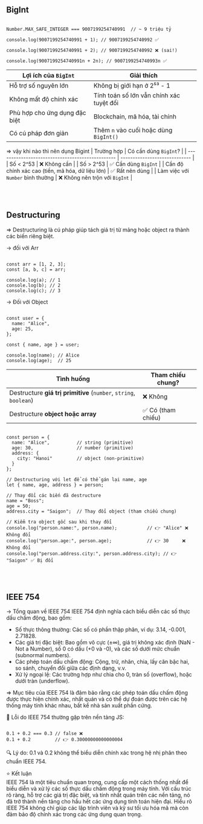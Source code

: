 ## BigInt


<pre><code class="language-ngôn_ngữ">
Number.MAX_SAFE_INTEGER === 9007199254740991  // ~ 9 triệu tỷ

console.log(9007199254740991 + 1); // 9007199254740992 ✅

console.log(9007199254740991 + 2); // 9007199254740992 ❌ (sai!)

console.log(9007199254740991n + 2n); // 9007199254740993n ✅
</code></pre>





| Lợi ích của `BigInt`          | Giải thích                               |
| ----------------------------- | ---------------------------------------- |
| Hỗ trợ số nguyên lớn          | Không bị giới hạn ở 2⁵³ - 1              |
| Không mất độ chính xác        | Tính toán số lớn vẫn chính xác tuyệt đối |
| Phù hợp cho ứng dụng đặc biệt | Blockchain, mã hóa, tài chính            |
| Có cú pháp đơn giản           | Thêm `n` vào cuối hoặc dùng `BigInt()`   |


=> vậy khi nào thì nên dụng Bigint
| Trường hợp                                       | Có cần dùng `BigInt`?         |
| ------------------------------------------------ | ----------------------------- |
| Số < 2^53                                        | ❌ Không cần                   |
| Số > 2^53                                        | ✅ Cần dùng `BigInt`           |
| Cần độ chính xác cao (tiền, mã hóa, dữ liệu lớn) | ✅ Rất nên dùng                |
| Làm việc với `Number` bình thường                | ❌ Không nên trộn với `BigInt` |


<br>
<br>


## Destructuring

=> Destructuring là cú pháp giúp tách giá trị từ mảng hoặc object ra thành các biến riêng biệt.

-> đối với Arr
<pre><code class="language-ngôn_ngữ">
const arr = [1, 2, 3];
const [a, b, c] = arr;

console.log(a); // 1
console.log(b); // 2
console.log(c); // 3
</code></pre>



-> Đối với Object
<pre><code class="language-ngôn_ngữ">
const user = {
  name: "Alice",
  age: 25,
};

const { name, age } = user;

console.log(name); // Alice
console.log(age);  // 25
</code></pre>



| Tình huống                                                        | Tham chiếu chung? |
| ----------------------------------------------------------------- | ----------------- |
| Destructure **giá trị primitive** (`number`, `string`, `boolean`) | ❌ Không           |
| Destructure **object hoặc array**                                 | ✅ Có (tham chiếu) |


<pre><code class="language-ngôn_ngữ">
const person = {
  name: "Alice",          // string (primitive)
  age: 30,                // number (primitive)
  address: {
    city: "Hanoi"         // object (non-primitive)
  }
};

// Destructuring với let để có thể gán lại name, age
let { name, age, address } = person;

// Thay đổi các biến đã destructure
name = "Boss"; 
age = 50;
address.city = "Saigon";  // Thay đổi object (tham chiếu chung)

// Kiểm tra object gốc sau khi thay đổi
console.log("person.name:", person.name);           // 👉 "Alice" ❌ Không đổi
console.log("person.age:", person.age);             // 👉 30     ❌ Không đổi
console.log("person.address.city:", person.address.city); // 👉 "Saigon" ✅ Bị đổi
</code></pre>

<br>
<br>

## IEEE 754

-> Tổng quan về IEEE 754
IEEE 754 định nghĩa cách biểu diễn các số thực dấu chấm động, bao gồm:

- Số thực thông thường: Các số có phần thập phân, ví dụ: 3.14, -0.001, 2.71828.
- Các giá trị đặc biệt: Bao gồm vô cực (±∞), giá trị không xác định (NaN - Not a Number), số 0 có dấu (+0 và -0), và các số dưới mức chuẩn (subnormal numbers).
- Các phép toán dấu chấm động: Cộng, trừ, nhân, chia, lấy căn bậc hai, so sánh, chuyển đổi giữa các định dạng, v.v.
- Xử lý ngoại lệ: Các trường hợp như chia cho 0, tràn số (overflow), hoặc dưới tràn (underflow).

 => Mục tiêu của IEEE 754 là đảm bảo rằng các phép toán dấu chấm động được thực hiện chính xác, nhất quán và có thể dự đoán được trên các hệ thống máy tính khác nhau, bất kể nhà sản xuất phần cứng.

🚫 Lỗi do IEEE 754 thường gặp trên nền tảng JS:
<pre><code class="language-ngôn_ngữ">
0.1 + 0.2 === 0.3 // false ❌
0.1 + 0.2         // 👉 0.30000000000000004
</code></pre>
🔍 Lý do: 0.1 và 0.2 không thể biểu diễn chính xác trong hệ nhị phân theo chuẩn IEEE 754.

⭐ Kết luận
<br>
IEEE 754 là một tiêu chuẩn quan trọng, cung cấp một cách thống nhất để biểu diễn và xử lý các số thực dấu chấm động trong máy tính. Với cấu trúc rõ ràng, hỗ trợ các giá trị đặc biệt, và tính nhất quán trên các nền tảng, nó đã trở thành nền tảng cho hầu hết các ứng dụng tính toán hiện đại. Hiểu rõ IEEE 754 không chỉ giúp các lập trình viên và kỹ sư tối ưu hóa mã mà còn đảm bảo độ chính xác trong các ứng dụng quan trọng.